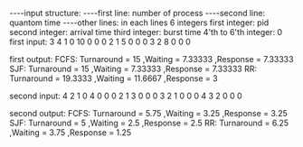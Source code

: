 ----input structure:
----first line: number of process
----second line: quantom time
----other lines: in each lines 6 integers
first integer: pid
second integer: arrival time
third integer: burst time 
4'th to 6'th integer: 0
first input:
3
4
1 0 10 0 0 0
2 1 5 0 0 0
3 2 8 0 0 0

first output:
FCFS: Turnaround = 15 ,Waiting = 7.33333 ,Response = 7.33333
SJF: Turnaround = 15 ,Waiting = 7.33333 ,Response = 7.33333
RR: Turnaround = 19.3333 ,Waiting = 11.6667 ,Response = 3


second input:
4
2
1 0 4 0 0 0
2 1 3 0 0 0
3 2 1 0 0 0
4 3 2 0 0 0

second output:
FCFS: Turnaround = 5.75 ,Waiting = 3.25 ,Response = 3.25
SJF: Turnaround = 5 ,Waiting = 2.5 ,Response = 2.5
RR: Turnaround = 6.25 ,Waiting = 3.75 ,Response = 1.25
